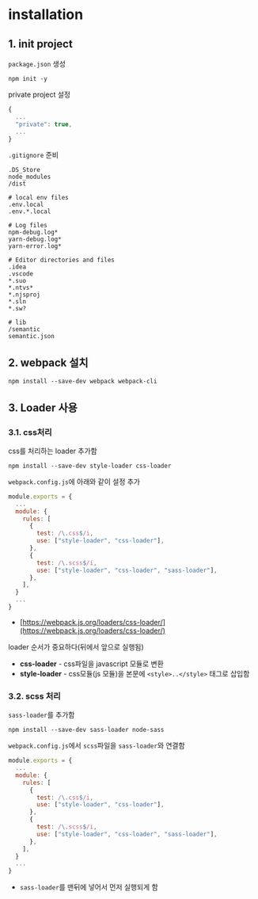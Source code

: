 # installation

## 1. init project

`package.json` 생성

```
npm init -y
```

private project 설정

```javascript
{
  ...
  "private": true,
  ...
}
```

`.gitignore` 준비

```
.DS_Store
node_modules
/dist

# local env files
.env.local
.env.*.local

# Log files
npm-debug.log*
yarn-debug.log*
yarn-error.log*

# Editor directories and files
.idea
.vscode
*.suo
*.ntvs*
*.njsproj
*.sln
*.sw?

# lib
/semantic
semantic.json
```

## 2. webpack 설치

```
npm install --save-dev webpack webpack-cli
```

## 3. Loader 사용

### 3.1. css처리

css를 처리하는 loader 추가함

```
npm install --save-dev style-loader css-loader
```

`webpack.config.js`에 아래와 같이 설정 추가

```javascript
module.exports = {
  ...
  module: {
    rules: [
      {
        test: /\.css$/i,
        use: ["style-loader", "css-loader"],
      },
      {
        test: /\.scss$/i,
        use: ["style-loader", "css-loader", "sass-loader"],
      },
    ],
  }
  ...
}
```

- [https://webpack.js.org/loaders/css-loader/](https://webpack.js.org/loaders/css-loader/)

loader 순서가 중요하다(뒤에서 앞으로 실행됨)

- **css-loader** - css파일을 javascript 모듈로 변환
- **style-loader** - css모듈(js 모듈)을 본문에 `<style>..</style>` 태그로 삽입함

### 3.2. scss 처리

`sass-loader`를 추가함

```
npm install --save-dev sass-loader node-sass
```

`webpack.config.js`에서 `scss`파일을 `sass-loader`와 연결함

```javascript
module.exports = {
  ...
  module: {
    rules: [
      {
        test: /\.css$/i,
        use: ["style-loader", "css-loader"],
      },
      {
        test: /\.scss$/i,
        use: ["style-loader", "css-loader", "sass-loader"],
      },
    ],
  }
  ...
}
```

- `sass-loader`를 맨뒤에 넣어서 먼저 실행되게 함
